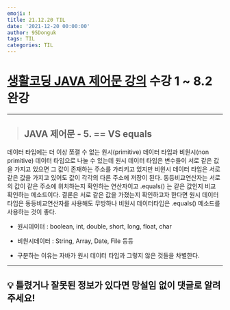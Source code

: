 ```yaml
---
emoji: ❗
title: 21.12.20 TIL
date: '2021-12-20 00:00:00'
author: 95Donguk
tags: TIL
categories: TIL
---
```


# [생활코딩 JAVA 제어문 강의](https://www.youtube.com/c/%EC%83%9D%ED%99%9C%EC%BD%94%EB%94%A91/playlists) 수강 1 ~ 8.2 완강
***
> ## JAVA 제어문 - 5. == VS equals

데이터 타입에는 더 이상 쪼갤 수 없는 원시(primitive) 데이터 타입과 비원시(non primitive) 데이터 타입으로 나눌 수 있는데 원시 데이터 타입은 변수들이 서로 같은 값을 가지고 있으면 그 값이 존재하는 주소를 가리키고 있지만 비원시 데이터 타입은 서로 같은 값을 가지고 있어도 값이 각각의 다른 주소에 저장이 된다. 동등비교연산자는 서로의 값이 같은 주소에 위치하는지 확인하는 연산자이고 .equals() 는 같은 값인지 비교 확인하는 메소드이다. 결론은 서로 같은 값을 가졌는지 확인하고자 한다면 원시 데이터타입은 동등비교연산자를 사용해도 무방하나 비원시 데이터타입은 .equals() 메소드를 사용하는 것이 좋다.

* 원시데이터 : boolean, int, double, short, long, float, char

* 비원시데이터 : String, Array, Date, File 등등

* 구분하는 이유는 자바가 원시 데이터 타입과 그렇지 않은 것들을 차별한다.
***
## 💡 틀렸거나 잘못된 정보가 있다면 망설임 없이 댓글로 알려주세요!

